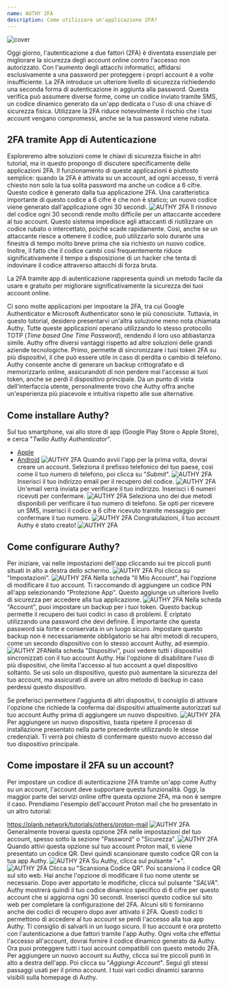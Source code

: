 ```yaml
---
name: AUTHY 2FA
description: Come utilizzare un'applicazione 2FA?
---
```

![cover](assets/cover.webp)

Oggi giorno, l'autenticazione a due fattori (2FA) è diventata essenziale per migliorare la sicurezza degli account online contro l'accesso non autorizzato. Con l'aumento degli attacchi informatici, affidarsi esclusivamente a una password per proteggere i propri account è a volte insufficiente. La 2FA introduce un ulteriore livello di sicurezza richiedendo una seconda forma di autenticazione in aggiunta alla password. Questa verifica può assumere diverse forme, come un codice inviato tramite SMS, un codice dinamico generato da un'app dedicata o l'uso di una chiave di sicurezza fisica. Utilizzare la 2FA riduce notevolmente il rischio che i tuoi account vengano compromessi, anche se la tua password viene rubata.

## 2FA tramite App di Autenticazione

Esploreremo altre soluzioni come le chiavi di sicurezza fisiche in altri tutorial, ma in questo propongo di discutere specificamente delle applicazioni 2FA. Il funzionamento di queste applicazioni è piuttosto semplice: quando la 2FA è attivata su un account, ad ogni accesso, ti verrà chiesto non solo la tua solita password ma anche un codice a 6 cifre. Questo codice è generato dalla tua applicazione 2FA. Una caratteristica importante di questo codice a 6 cifre è che non è statico; un nuovo codice viene generato dall'applicazione ogni 30 secondi.
![AUTHY 2FA](assets/notext/01.webp)
Il rinnovo del codice ogni 30 secondi rende molto difficile per un attaccante accedere al tuo account. Questo sistema impedisce agli attaccanti di riutilizzare un codice rubato o intercettato, poiché scade rapidamente. Così, anche se un attaccante riesce a ottenere il codice, può utilizzarlo solo durante una finestra di tempo molto breve prima che sia richiesto un nuovo codice. Inoltre, il fatto che il codice cambi così frequentemente riduce significativamente il tempo a disposizione di un hacker che tenta di indovinare il codice attraverso attacchi di forza bruta.

La 2FA tramite app di autenticazione rappresenta quindi un metodo facile da usare e gratuito per migliorare significativamente la sicurezza dei tuoi account online.

Ci sono molte applicazioni per impostare la 2FA, tra cui Google Authenticator e Microsoft Authenticator sono le più conosciute. Tuttavia, in questo tutorial, desidero presentarvi un'altra soluzione meno nota chiamata Authy. Tutte queste applicazioni operano utilizzando lo stesso protocollo TOTP (*Time based One Time Password*), rendendo il loro uso abbastanza simile.
Authy offre diversi vantaggi rispetto ad altre soluzioni delle grandi aziende tecnologiche. Primo, permette di sincronizzare i tuoi token 2FA su più dispositivi, il che può essere utile in caso di perdita o cambio di telefono. Authy consente anche di generare un backup crittografato e di memorizzarlo online, assicurandoti di non perdere mai l'accesso ai tuoi token, anche se perdi il dispositivo principale. Da un punto di vista dell'interfaccia utente, personalmente trovo che Authy offra anche un'esperienza più piacevole e intuitiva rispetto alle sue alternative.

## Come installare Authy?

Sul tuo smartphone, vai allo store di app (Google Play Store o Apple Store), e cerca "*Twilio Authy Authenticator*".

- [Apple](https://apps.apple.com/us/app/twilio-authy/id494168017)
- [Android](https://play.google.com/store/apps/details?id=com.authy.authy)
![AUTHY 2FA](assets/notext/02.webp)
Quando avvii l'app per la prima volta, dovrai creare un account. Seleziona il prefisso telefonico del tuo paese, così come il tuo numero di telefono, poi clicca su "*Submit*".
![AUTHY 2FA](assets/notext/03.webp)
Inserisci il tuo indirizzo email per il recupero del codice.
![AUTHY 2FA](assets/notext/04.webp)
Un'email verrà inviata per verificare il tuo indirizzo. Inserisci i 6 numeri ricevuti per confermare. ![AUTHY 2FA](assets/notext/05.webp)
Seleziona uno dei due metodi disponibili per verificare il tuo numero di telefono. Se opti per ricevere un SMS, inserisci il codice a 6 cifre ricevuto tramite messaggio per confermare il tuo numero.
![AUTHY 2FA](assets/notext/06.webp)
Congratulazioni, il tuo account Authy è stato creato!
![AUTHY 2FA](assets/notext/07.webp)
## Come configurare Authy?

Per iniziare, vai nelle impostazioni dell'app cliccando sui tre piccoli punti situati in alto a destra dello schermo.
![AUTHY 2FA](assets/notext/08.webp)
Poi clicca su "Impostazioni".
![AUTHY 2FA](assets/notext/09.webp)
Nella scheda "Il Mio Account", hai l'opzione di modificare il tuo account. Ti raccomando di aggiungere un codice PIN all'app selezionando "Protezione App". Questo aggiunge un ulteriore livello di sicurezza per accedere alla tua applicazione.
![AUTHY 2FA](assets/notext/10.webp)
Nella scheda "Account", puoi impostare un backup per i tuoi token. Questo backup permette il recupero dei tuoi codici in caso di problemi. È criptato utilizzando una password che devi definire. È importante che questa password sia forte e conservata in un luogo sicuro. Impostare questo backup non è necessariamente obbligatorio se hai altri metodi di recupero, come un secondo dispositivo con lo stesso account Authy, ad esempio.
![AUTHY 2FA](assets/notext/11.webp)Nella scheda "Dispositivi", puoi vedere tutti i dispositivi sincronizzati con il tuo account Authy. Hai l'opzione di disabilitare l'uso di più dispositivi, che limita l'accesso al tuo account a quel dispositivo soltanto. Se usi solo un dispositivo, questo può aumentare la sicurezza del tuo account, ma assicurati di avere un altro metodo di backup in caso perdessi questo dispositivo.

Se preferisci permettere l'aggiunta di altri dispositivi, ti consiglio di attivare l'opzione che richiede la conferma dai dispositivi attualmente autorizzati sul tuo account Authy prima di aggiungere un nuovo dispositivo.
![AUTHY 2FA](assets/notext/12.webp)
Per aggiungere un nuovo dispositivo, basta ripetere il processo di installazione presentato nella parte precedente utilizzando le stesse credenziali. Ti verrà poi chiesto di confermare questo nuovo accesso dal tuo dispositivo principale.

## Come impostare il 2FA su un account?

Per impostare un codice di autenticazione 2FA tramite un'app come Authy su un account, l'account deve supportare questa funzionalità. Oggi, la maggior parte dei servizi online offre questa opzione 2FA, ma non è sempre il caso. Prendiamo l'esempio dell'account Proton mail che ho presentato in un altro tutorial:

https://planb.network/tutorials/others/proton-mail
![AUTHY 2FA](assets/notext/13.webp)
Generalmente troverai questa opzione 2FA nelle impostazioni del tuo account, spesso sotto la sezione "Password" o "Sicurezza".
![AUTHY 2FA](assets/notext/14.webp)
Quando attivi questa opzione sul tuo account Proton mail, ti viene presentato un codice QR. Devi quindi scansionare questo codice QR con la tua app Authy.
![AUTHY 2FA](assets/notext/15.webp)
Su Authy, clicca sul pulsante "+".
![AUTHY 2FA](assets/notext/16.webp)
Clicca su "Scansiona Codice QR". Poi scansiona il codice QR sul sito web.
Hai anche l'opzione di modificare il tuo nome utente se necessario. Dopo aver apportato le modifiche, clicca sul pulsante "*SALVA*".
Authy mostrerà quindi il tuo codice dinamico specifico di 6 cifre per questo account che si aggiorna ogni 30 secondi.
Inserisci questo codice sul sito web per completare la configurazione del 2FA.
Alcuni siti ti forniranno anche dei codici di recupero dopo aver attivato il 2FA. Questi codici ti permettono di accedere al tuo account se perdi l'accesso alla tua app Authy. Ti consiglio di salvarli in un luogo sicuro.
Il tuo account è ora protetto con l'autenticazione a due fattori tramite l'app Authy.
Ogni volta che effettui l'accesso all'account, dovrai fornire il codice dinamico generato da Authy. Ora puoi proteggere tutti i tuoi account compatibili con questo metodo 2FA. Per aggiungere un nuovo account su Authy, clicca sui tre piccoli punti in alto a destra dell'app.
Poi clicca su "*Aggiungi Account*".
Segui gli stessi passaggi usati per il primo account. I tuoi vari codici dinamici saranno visibili sulla homepage di Authy.